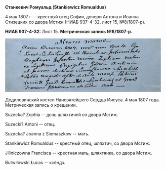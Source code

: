 **Станкевич Ромуальд (Stankiewicz Romualdus)**

4 мая 1807 г -- крестный отец Софии, дочери Антона и Иоанна Стизецких со
двора Мстиж (НИАБ 937-4-32, лист 15, №8/1807-р).

**НИАБ 937-4-32:** Лист 15. **Метрическая запись №8/1807-р.**

![](./media/27385f502f1ca006c0d3732c9f48252acb8421d7.png)

Дедиловичский костел Наисвятейшего Сердца Иисуса. 4 мая 1807 года.
Метрическая запись о крещении.

Suzecka? Zophia -- дочь шляхтичей со двора Мстиж.

Suzecki? Antoni -- отец.

Suzecka? Joanna z Siemaszkow -- мать.

Stankiewicz Romualdus -- крестный отец, шляхтич, со двора Мстиж.

Jlliniczowna Francisca -- крестная мать, шляхтянка, со двора Мстиж.

Butwiłowski Łucas -- ксёндз.
